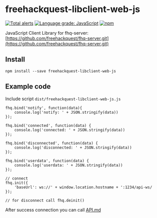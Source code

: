 # freehackquest-libclient-web-js

[![Total alerts](https://img.shields.io/lgtm/alerts/g/freehackquest/freehackquest-libclient-web-js.svg?logo=lgtm&logoWidth=18)](https://lgtm.com/projects/g/freehackquest/freehackquest-libclient-web-js/alerts/) [![Language grade: JavaScript](https://img.shields.io/lgtm/grade/javascript/g/freehackquest/freehackquest-libclient-web-js.svg?logo=lgtm&logoWidth=18)](https://lgtm.com/projects/g/freehackquest/freehackquest-libclient-web-js/context:javascript) [![npm](https://img.shields.io/npm/v/freehackquest-libclient-web-js)](https://www.npmjs.com/package/freehackquest-libclient-web-js)

JavaScript Client Library for fhq-server: [https://github.com/freehackquest/fhq-server.git](https://github.com/freehackquest/fhq-server.git)


## Install
```
npm install --save freehackquest-libclient-web-js
```
## Example code

Include script ```dist/freehackquest-libclient-web-js.js```

```
fhq.bind('notify', function(data){
    console.log('notify: ' + JSON.stringify(data))
});

fhq.bind('connected', function(data) {
    console.log('connected: ' + JSON.stringify(data))
});

fhq.bind('disconnected', function(data) {
    console.log('disconnected: ' + JSON.stringify(data))
});

fhq.bind('userdata', function(data) {
    console.log('userdata: ' + JSON.stringify(data))
});

// connect
fhq.init({
    'baseUrl': ws://' + window.location.hostname + ':1234/api-ws/
});

// for disconnect call fhq.deinit()
```

After success connection you can call [API.md](https://github.com/freehackquest/freehackquest-libclient-web-js/blob/master/API.md)
